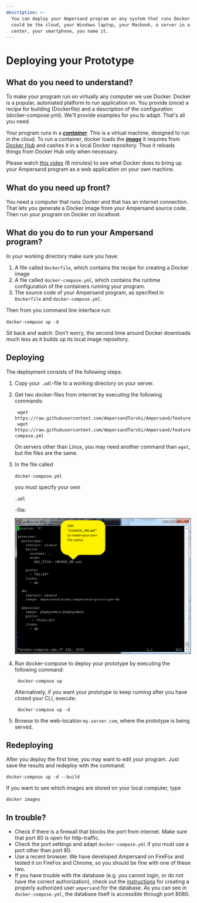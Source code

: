 ```yaml
---
description: >-
  You can deploy your Ampersand program on any system that runs Docker. That
  could be the cloud, your Windows laptop, your Macbook, a server in a data
  center, your smartphone, you name it.
---
```


# Deploying your Prototype

## What do you need to understand?

To make your program run on virtually any computer we use Docker. Docker is a popular, automated platform to run application on. You provide \(once\) a recipe for building \(Dockerfile\) and a description of the configuration \(docker-compose.yml\). We'll provide examples for you to adapt. That's all you need.

Your program runs in a [_**container**_](https://docs.docker.com/get-started/#docker-concepts). This is a virtual machine, designed to run in the cloud. To run a container, docker loads the [_**image**_](https://docs.docker.com/get-started/#docker-concepts) it requires from [Docker Hub](https://hub.docker.com/u/ampersandtarski/) and cashes it in a local Docker repository. Thus it reloads things from Docker Hub only when necessary.

Please watch [this video](https://youtu.be/XqHTJfTVnoQ) \(8 minutes\) to see what Docker does to bring up your Ampersand program as a web application on your own machine.

## What do you need up front?

You need a computer that runs Docker and that has an internet connection. That lets you generate a Docker image from your Ampersand source code. Then run your program on Docker on localhost.

## What do you do to run your Ampersand program?

In your working directory make sure you have:

1. A file called `Dockerfile`, which contains the recipe for creating a Docker image
2. A file called `docker-compose.yml`, which contains the runtime configuration of the containers running your program.
3. The source code of your Ampersand program, as specified in `Dockerfile` and `docker-compose.yml.`

Then from you command line interface run:

`docker-compose up -d`

Sit back and watch. Don't worry, the second time around Docker downloads much less as it builds up its local image repository.

## Deploying

The deployment consists of the following steps:

1. Copy your `.adl`-file to a working directory on your server.  
2. Get two docker-files from internet by executing the following commands:

   ```text
    wget https://raw.githubusercontent.com/AmpersandTarski/Ampersand/feature/dockerize/docker/sample/Dockerfile
    wget https://raw.githubusercontent.com/AmpersandTarski/Ampersand/feature/dockerize/docker/sample/docker-compose.yml
   ```

   On servers other than Linux, you may need another command than `wget`, but the files are the same.

3. In the file called

   `docker-compose.yml`

   you must specify your own

   `.adl`

   -file:

   ![](../.gitbook/assets/screenshot-docker-compose.png)

4. Run docker-compose to deploy your prototype by executing the following command:

   ```text
    docker-compose up
   ```

   Alternatively, if you want your prototype to keep running after you have closed your CLI, execute:

   ```text
    docker-compose up -d
   ```

5. Browse to the web-location `my.server.com`, where the prototype is being served.

## Redeploying

After you deploy the first time, you may want to edit your program. Just save the results and redeploy with the command:

```text
docker-compose up -d --build
```

If you want to see which images are stored on your local computer, type

```text
docker images
```

## In trouble?

* Check if there is a firewall that blocks the port from internet. Make sure that port 80 is open for http-traffic.
* Check the port settings and adapt `docker-compose.yml` if you must use a port other than port 80.
* Use a recent browser. We have developed Ampersand on FireFox and tested it on FireFox and Chrome, so you should be fine with one of these two.
* If you have trouble with the database \(e.g. you cannot login, or do not have the correct authorization\), check out the [instructions](installing-the-tools-manually.md) for creating a properly authorized user `ampersand` for the database. As you can see in `docker-compose.yml`, the database itself is accessible through port 8080.


